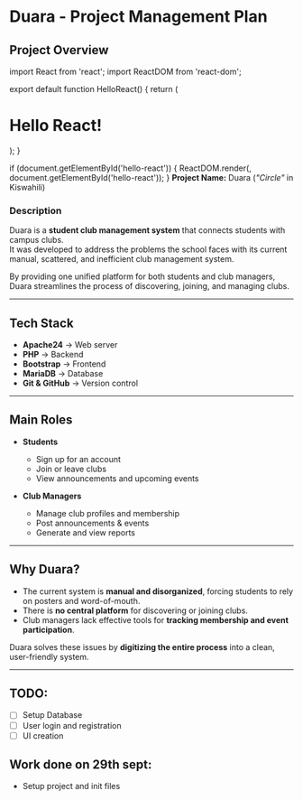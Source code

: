 # Duara - Project Management Plan

## Project Overview
import React from 'react';
import ReactDOM from 'react-dom';

export default function HelloReact() {
    return (
        <h1>Hello React!</h1>
    );
}

if (document.getElementById('hello-react')) {
    ReactDOM.render(<HelloReact />, document.getElementById('hello-react'));
}
**Project Name:** Duara (*"Circle"* in Kiswahili)

###  Description
Duara is a **student club management system** that connects students with campus clubs.  
It was developed to address the problems the school faces with its current manual, scattered, and inefficient club management system.  

By providing one unified platform for both students and club managers, Duara streamlines the process of discovering, joining, and managing clubs.

---

## Tech Stack
- **Apache24** → Web server  
- **PHP** → Backend  
- **Bootstrap** → Frontend  
- **MariaDB** → Database  
- **Git & GitHub** → Version control  

---

## Main Roles

- **Students**
  - Sign up for an account  
  - Join or leave clubs  
  - View announcements and upcoming events  

- **Club Managers**
  - Manage club profiles and membership  
  - Post announcements & events  
  - Generate and view reports  

---

## Why Duara?

- The current system is **manual and disorganized**, forcing students to rely on posters and word-of-mouth.  
- There is **no central platform** for discovering or joining clubs.  
- Club managers lack effective tools for **tracking membership and event participation**.  

 Duara solves these issues by **digitizing the entire process** into a clean, user-friendly system.  

---
## TODO:
- [ ] Setup Database
- [ ] User login and registration
- [ ] UI creation

## Work done on 29th sept:
- Setup project and init files

